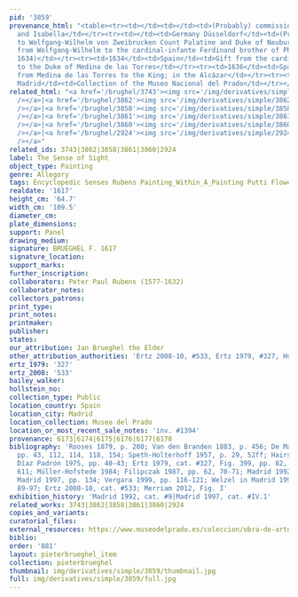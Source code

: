 ```yaml
---
pid: '3859'
provenance_html: "<table><tr><td></td><td></td><td>(Probably) commissioned by Albert
  and Isabella</td></tr><tr><td></td><td>Germany Düsseldorf</td><td>(Probably) given
  to Wolfgang-Wilhelm von Zweibrucken Count Palatine and Duke of Neuburg</td></tr><tr><td>1634</td><td>Austria</td><td>Gift
  from Wolfgang-Wilhelm to the cardinal-infante Ferdinand brother of Philip IV (Possibly
  1634)</td></tr><tr><td>1634</td><td>Spain</td><td>Gift from the cardinal-infante
  to the Duke of Medina de las Torres</td></tr><tr><td>1636</td><td>Spain Madrid</td><td>Gift
  from Medina de las Torres to the King; in the Alcázar</td></tr><tr><td>1819</td><td>Spain
  Madrid</td><td>Collection of the Museo Nacional del Prado</td></tr></table>"
related_html: "<a href='/brughel/3743'><img src='/img/derivatives/simple/3743/thumbnail.jpg'
  /></a>|<a href='/brughel/3862'><img src='/img/derivatives/simple/3862/thumbnail.jpg'
  /></a>|<a href='/brughel/3858'><img src='/img/derivatives/simple/3858/thumbnail.jpg'
  /></a>|<a href='/brughel/3861'><img src='/img/derivatives/simple/3861/thumbnail.jpg'
  /></a>|<a href='/brughel/3860'><img src='/img/derivatives/simple/3860/thumbnail.jpg'
  /></a>|<a href='/brughel/2924'><img src='/img/derivatives/simple/2924/thumbnail.jpg'
  /></a>"
related_ids: 3743|3862|3858|3861|3860|2924
label: The Sense of Sight
object_type: Painting
genre: Allegory
tags: Encyclopedic Senses Rubens Painting_Within_A_Painting Putti Flowers Globe Sculpture
realdate: '1617'
height_cm: '64.7'
width_cm: '109.5'
diameter_cm: 
plate_dimensions: 
support: Panel
drawing_medium: 
signature: BRUEGHEL F. 1617
signature_location: 
support_marks: 
further_inscription: 
collaborators: Peter Paul Rubens (1577-1632)
collaborator_notes: 
collectors_patrons: 
print_type: 
print_notes: 
printmaker: 
publisher: 
states: 
our_attribution: Jan Brueghel the Elder
other_attribution_authorities: 'Ertz 2008-10, #533, Ertz 1979, #327, Honig database'
ertz_1979: '327'
ertz_2008: '533'
bailey_walker: 
hollstein_no: 
collection_type: Public
location_country: Spain
location_city: Madrid
location_collection: Museo del Prado
location_or_most_recent_sale_notes: 'inv. #1394'
provenance: 6173|6174|6175|6176|6177|6178
bibliography: 'Rooses 1879, p. 200; Van den Branden 1883, p. 456; De Maeyer 1955,
  pp. 43, 112, 114, 118, 154; Speth-Holterhoff 1957, p. 29, 52ff; Hairs 1965, p. 150;
  Díaz Padrón 1975, pp. 40-43; Ertz 1979, cat. #327, Fig. 399, pp. 82, 240, 332, 343-47,
  611; Müller-Hofstede 1984; Filipczak 1987, pp. 62, 70-71; Madrid 1992, pp. 112-125;
  Madrid 1997, pp. 134; Vergara 1999, pp. 116-121; Welzel in Madrid 1999-2000, pp.
  89-97; Ertz 2008-10, cat. #533; Merriam 2012, Fig. I'
exhibition_history: 'Madrid 1992, cat. #9|Madrid 1997, cat. #IV.1'
related_works: 3743|3862|3858|3861|3860|2924
copies_and_variants: 
curatorial_files: 
external_resources: https://www.museodelprado.es/coleccion/obra-de-arte/la-vista/494fd4d5-16d2-4857-811b-e0b2a0eb7fc7
biblio: 
order: '881'
layout: pieterbrueghel_item
collection: pieterbrueghel
thumbnail: img/derivatives/simple/3859/thumbnail.jpg
full: img/derivatives/simple/3859/full.jpg
---
```

